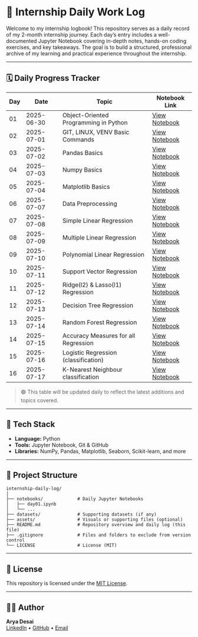 # 📘 Internship Daily Work Log

Welcome to my internship logbook! This repository serves as a daily record of my 2-month internship journey. Each day’s entry includes a well-documented Jupyter Notebook covering in-depth notes, hands-on coding exercises, and key takeaways. The goal is to build a structured, professional archive of my learning and practical experience throughout the internship.

---

## 🗓️ Daily Progress Tracker

| Day | Date       | Topic                                 | Notebook Link                          |
| --- | ---------- | ------------------------------------- | -------------------------------------- |
| 01  | 2025-06-30 | Object-Oriented Programming in Python | [View Notebook](notebooks/day01.ipynb) |
| 02  | 2025-07-01 | GIT, LINUX, VENV Basic Commands       | [View Notebook](notebooks/day02.ipynb) |
| 03  | 2025-07-02 | Pandas Basics                         | [View Notebook](notebooks/day03.ipynb) |
| 04  | 2025-07-03 | Numpy Basics                          | [View Notebook](notebooks/day04.ipynb) |
| 05  | 2025-07-04 | Matplotlib Basics                     | [View Notebook](notebooks/day05.ipynb) |
| 06  | 2025-07-07 | Data Preprocessing                    | [View Notebook](notebooks/day06.ipynb) |
| 07  | 2025-07-08 | Simple Linear Regression              | [View Notebook](notebooks/day07.ipynb) |
| 08  | 2025-07-09 | Multiple Linear Regression            | [View Notebook](notebooks/day08.ipynb) |
| 09  | 2025-07-10 | Polynomial Linear Regression          | [View Notebook](notebooks/day09.ipynb) |
| 10  | 2025-07-11 | Support Vector Regression             | [View Notebook](notebooks/day10.ipynb) |
| 11  | 2025-07-12 | Ridge(l2) & Lasso(l1) Regression      | [View Notebook](notebooks/day11.ipynb) |
| 12  | 2025-07-13 | Decision Tree Regression              | [View Notebook](notebooks/day12.ipynb) |
| 13  | 2025-07-14 | Random Forest Regression              | [View Notebook](notebooks/day13.ipynb) |
| 14  | 2025-07-15 | Accuracy Measures for all Regression  | [View Notebook](notebooks/day14)       |
| 15  | 2025-07-16 | Logistic Regression (classification)  | [View Notebook](notebooks/day15.ipynb) |
| 16  | 2025-07-17 | K-Nearest Neighbour classification    | [View Notebook](notebooks/day16.ipynb) |

> 🟢 This table will be updated daily to reflect the latest additions and topics covered.

---

## 🧰 Tech Stack

- **Language:** Python
- **Tools:** Jupyter Notebook, Git & GitHub
- **Libraries:** NumPy, Pandas, Matplotlib, Seaborn, Scikit-learn, and more

---

## 📁 Project Structure

```
internship-daily-log/
│
├── notebooks/             # Daily Jupyter Notebooks
│   ├── day01.ipynb
│   └── ...
├── datasets/              # Supporting datasets (if any)
├── assets/                # Visuals or supporting files (optional)
├── README.md              # Repository overview and daily log (this file)
├── .gitignore             # Files and folders to exclude from version control
└── LICENSE                # License (MIT)
```

---

## 📄 License

This repository is licensed under the [MIT License](LICENSE).

---

## 🙋‍♂️ Author

**Arya Desai**  
[LinkedIn](https://www.linkedin.com/in/arya-desai-709a90250/) • [GitHub](https://github.com/AryaDesai241104) • [Email](mailto:aryadesai206@gmail.com)
